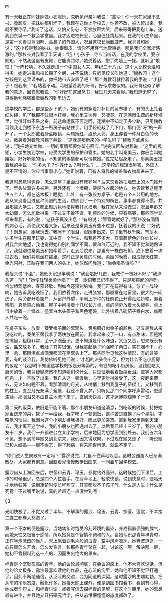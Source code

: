     四 

   有一天我正在同妹妹做小衣服玩，忽听见母亲叫我说：“露沙！你一天在家里不念书，竟顽皮，把妹妹都引坏了。我现在送你上学校去，你若不改，被人赶出来，我就不要你了。”我听了这话，又怕又伤心，不禁放声大哭。后来哥哥把我抱上车，送我到东城一个教会学堂里。我才迈进校长室，心里便狂跳起来。在我的小生命里，是第一次看见蓝眼睛、高鼻子的外国人，况且这校长满脸威严。我哥哥和她说：“这小孩是我的妹妹，她很顽皮，请你不用客气地管束她。那是我们全家所感激的。”那校长对我看了半天说：“哦！小孩子！你应当听话，在我的学校里，要守规矩，不然我这里有皮鞭，它能责罚你。”她说着话，把手向墙上一捺。就听见“琅琅！”一阵铃响，不久就走进一个中国女人来，年纪二十八九，这个人比校长温和得多，她走进来和校长鞠了个躬，并不说话，只听见校长叫她道：“魏教习！这个女孩是到这里读书的，你把她带去安置了吧！”那个魏教习就拉着我的手说：“小孩子！跟我来！”我站着不动。两眼望着我的哥哥，好似求救似的。我哥哥也似了解我的意思，因安慰我说：“你好好在这里念书，我过几天来看你。”我知道无望了，只得勉勉强强跟着魏教习到里边去。

   这学校的学生，都是些乡下孩子，她们有的穿着打补钉的蓝布褂子，有的头上扎着红头绳，见了我都不住眼地打量，我心里又彷徨，又凄楚。在这满眼生疏的新环境里，觉得好似不系之舟，前途命运真不可定呵，迷糊中不知走了多少路，只见魏教习领我走到楼下东边一所房子前站住了。用手轻轻敲了几下门，那门便“呀”的一声开了。一个女郎戴着蔚蓝眼镜，两颊娇红，眉长入鬓，身上穿着一件月白色的长衫，微笑着对魏教习鞠了躬说：“这就是那新来的小学生吗？”魏教习点点头说：“我把她交给你，一切的事情都要你留心照应。”说完又回头对我说：“这里的规矩，小学生初到学校，应受大学生的保护和管束。她的名字叫秦美玉，你应当叫她姐姐，好好听她的话，不知道的事情都可以请教她。”说完站起身走了。那秦美玉拉着我的手说：“你多大了？你姓什么？叫什么？……这学校的规矩很厉害，外国人是不容情的，你应当事事小心。”她正说着，已有人将我的铺盖和衣物拿进来了。

   我这时忽觉得诧异，怎么这屋子里面没有床铺呵？后来又看她把墙壁上的木门推开了。里头放着许多被褥，另外还有一个墙橱，便是放衣服的地方。她告诉我这屋里住五个人，都在这木板上睡觉，此外，有一张长方桌子，也是五个人公用的地方。我从来没看见过这种简陋的生活，仿佛到了一个特别的所在，事事都觉得不惯。并且那些大学生，又都正颜厉色地指挥我打水扫地，我在家从来没做过，况且年龄又大幼弱，怎么能做得来。不过又不敢不做，到烦难的时候，只有痛哭，那些同学又都来看我，有的说：“这孩子真没出息！”有的说：“管管她就好了。”那些没有同情的刺心话，真使我又羞又急，后来还是秦美玉有些不过意，抚着我的头说：“好孩子！别想家，跟我玩去。”我擦干了眼泪，跟她走出来。院子里有秋千架，有荡木，许多学生在那里玩耍，其中有一个学生，和我差不多大，穿着藕荷色的洋纱长衫，对我含笑地望，我也觉得她和别的同学不同，很和气可近的，我不知不觉和她熟识了，我就别过秦美玉和她牵着手，走到后院来。那里有一棵白杨树。底下放着一块捣衣石，我们并肩坐在那里。这时正是黄昏的时候，柔媚的晚霞，缀成幔天红罩，金光闪射，正映在我们两人的头上，她忽然问我道：“你会唱圣诗吗？”

   我摇头说“不会”，她低头沉思半晌说：“我会唱好几首，我教你一首好不好？”我点头道：“好！”她便轻轻柔柔地唱了一首，歌词我已记不得了。只是那爽脆的声韵，恰似娇莺低吟，春燕轻歌，到如今还深刻脑海。我们正在玩得有味，忽听一阵铃响，她告诉我吃晚饭了。我们依着次序，走进膳堂，那膳堂在地窖里，很大的一间房子，两旁都开着窗户，从窗户外望，平地上所种的杜鹃花正开得灿烂娇艳，迎着残阳，真觉爽心动目。屋子中间排着十几张长方桌，桌的两旁放着木头板凳，桌上当中放着一个绿盆，盛着白木头筷子和黑色粗碗，此外排着八碗茄子煮白水，每两人共吃一碗。

   在桌子东头，放着一簸箩棒子面的窝窝头，黄腾腾好似金子的颜色，这又是我从来没吃过的，秦美玉替我拿了两块放在面前。我拿起来咬了一口，有点甜味，但是嚼在嘴里，粗糙非常，至于那碗茄子，更不知道是什么味道，又涩又苦，想来既没有油，盐又放多了，我肚子其实很饿，但我拿起筷子勉强吃了两口，实在咽不下，心里一急，那眼泪点点滴滴都流在窝窝头上了。那些同学见我这种情形，有的诽笑我，有的谈论我，我仿佛听见她们说：“小姐的派头倒十足，但为什么不吃小厨房的饭呢？”我那时不知道这学校的饭是分等第的，有钱的吃小厨房饭，没钱就吃大厨房的饭，我只疑疑惑惑不知道她们说什么，只怔怔地看着饭菜垂泪。直等大家都吃完，才一齐散了出来。我自从这一顿饭后，心里更觉得难受了，这一夜翻来覆去，无论如何睡不着，看那清碧的月光，从树梢上移到我屋子的窗棂上，又移到我的枕上，直至月光充满了全屋，我还不曾入梦，只听见那四个同学呼声雷动，更感焦躁，那眼泪又不由自主地流下来了。直到天快亮，这才迷迷糊糊睡了一觉。

   第二天的饭菜，依旧是不能下箸。那个小朋友知道这消息，到吃饭的时候，特把她家里送来的菜，拨了一半给我，我才吃了一顿饱饭，这种苦楚直挨了两个星期，才略觉习惯些。我因为这个小朋友待我极好，因此更加亲热。直到我家里搬到天津去，我才离开这学校，我的小朋友也回通州去了。以后我已经十三岁了，我的小朋友十二岁，我们一齐都进公立某小学校，后来她因为想学医到别处去。我们五六年不见，想不到前年她又到北京来，我们因又得欢聚，不过现在她又走了——听说她已和人结婚——很不得志，得了肺病，将来能否再见，就说不定了。

   “你们说人生聚散有一定吗？”露沙说完，兀自不住声地叹息。这时公园游人已渐渐散尽，大家都有倦意。因趁着光慢慢散步出园来，一同雇车回学校去。

   露沙自从上海回来后，宗莹和云青、玲玉，都觉格外高兴。这时候她们下课后，工作的时候很少，总是四个人拉着手，在芳草地上，轻歌快谈。说到快意时，便哈天扑地地狂笑，说到凄楚时便长吁短叹，其实都脱不了孩子气，什么是人生！什么是究竟！不过嘴里说说，真的苦趣还一点没尝到呢！

   §3

   光阴快极了，不觉又过了半年，不解事的露沙、玲玉、云青、宗莹、莲裳，不幸接二连三都卷入愁海了。

   第一个不幸的便是露沙，当她幼年时饱受冷刻环境的熏染，养成孤僻倔强的脾气，而她天性又极富于感情，所以她竟是个智情不调和的人。当她认识那青年梓青时，正在学潮激烈的当儿。天上飘着鹅毛片般的白雪，空中风声凛冽，她奔波道途，一心只顾怎么开会，怎么发宣言，和那些青年聚在一起，讨论这一项，解决那一层，她初不曾预料到这一点的，因而生出绝大的果来。

   梓青是个沉默孤高的青年，他的议论最彻底，在会议的席上，他不大喜欢说话，但他的论文极多，露沙最喜欢读他的作品，在心流的沟里，她和他不知不觉已打通了，因此不断地通信，从泛泛的交谊，变为同道的深契。这时露沙的生趣勃勃，把从前的冷淡态度，融化许多，她每天除上课外，便是到图书馆看书，看到有心得，她或者作短文，和梓青讨论；或者写信去探梓青的见解，在这个时期里，她的思想最有进步，并且她又开拓研究哲学，把从前慒慒懂懂的态度都改了。

